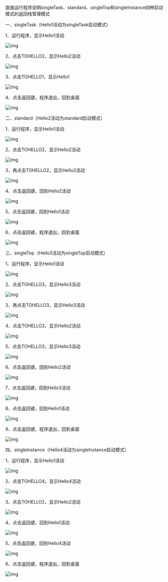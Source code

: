 直接运行程序说明singleTask、standard、singleTop和singleInstance四种启动模式的返回栈管理模式

一、singleTask（Hello1活动为singleTask启动模式）

1、运行程序，显示Hello1活动

![img](D:\repo\chapter2\image\wps1.jpg) 

2、点击TOHELLO2，显示Hello2活动

![img](D:\repo\chapter2\image\wps2.jpg) 

3、点击TOHELLO1，显示Hello1

![img](D:\repo\chapter2\image\wps3.jpg) 

4、点击返回键，程序退出，回到桌面

![img](D:\repo\chapter2\image\wps4.jpg) 

二、standard（Hello2活动为standard启动模式）

1、运行程序，显示Hello1活动

![img](D:\repo\chapter2\image\wps5.jpg) 

2、点击TOHELLO2，显示Hello2活动

![img](D:\repo\chapter2\image\wps6.jpg) 

3、再点击TOHELLO2，显示Hello2活动

![img](D:\repo\chapter2\image\wps7.jpg) 

4、点击返回键，回到Hello2活动

![img](D:\repo\chapter2\image\wps8.jpg) 

5、点击返回键，回到Hello1活动

![img](D:\repo\chapter2\image\wps9.jpg) 

6、点击返回键，程序退出，回到桌面

![img](D:\repo\chapter2\image\wps10.jpg) 

三、singleTop（Hello3活动为singleTop启动模式）

1、运行程序，显示Hello1活动

![img](D:\repo\chapter2\image\wps11.jpg) 

2、点击TOHELLO3，显示Hello3活动

![img](D:\repo\chapter2\image\wps12.jpg) 

3、再点击TOHELLO3，显示Hello3活动

![img](D:\repo\chapter2\image\wps13.jpg) 

4、点击TOHELLO2，显示Hello2活动

![img](D:\repo\chapter2\image\wps14.jpg) 

5、点击TOHELLO3，显示Hello3活动

![img](D:\repo\chapter2\image\wps15.jpg) 

6、点击返回键，回到Hello2活动

![img](D:\repo\chapter2\image\wps16.jpg) 

7、点击返回键，回到Hello3活动

![img](D:\repo\chapter2\image\wps17.jpg) 

8、点击返回键，回到Hello1活动

![img](D:\repo\chapter2\image\wps18.jpg) 

9、点击返回键，程序退出，回到桌面

![img](D:\repo\chapter2\image\wps19.jpg) 

四、singleInstance（Hello4活动为singleInstance启动模式）

1、运行程序，显示Hello1活动

![img](D:\repo\chapter2\image\wps20.jpg) 

2、点击TOHELLO4，显示Hello4活动

![img](D:\repo\chapter2\image\wps21-1600675072788.jpg) 

3、点击TOHELLO2，显示Hello2活动

![img](D:\repo\chapter2\image\wps22-1600675072789.jpg) 

4、点击返回键，回到Hello1活动

![img](D:\repo\chapter2\image\wps23-1600675072789.jpg) 

5、点击返回键，回到Hello4活动

![img](D:\repo\chapter2\image\wps24-1600675072789.jpg) 

6、点击返回键，程序退出，回到桌面

![img](D:\repo\chapter2\image\wps25-1600675072789.jpg) 